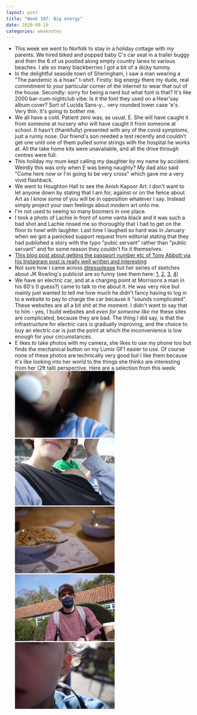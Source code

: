 ```yaml
---
layout: post
title: "Week 107: Big energy"
date: 2020-09-19
categories: weaknotes
---
```

* This week we went to Norfolk to stay in a holiday cottage with my parents. We hired biked and popped baby C's car seat in a trailer buggy and then the 6 of us pootled along empty country lanes to various beaches. I ate so many blackberries I got a bit of a dicky tummy.
* In the delightful seaside town of Sheringham, I saw a man wearing a "The pandemic is a hoax" t-shirt. Firstly: big energy there my dude, real commitment to your particular corner of the internet to wear that out of the house. Secondly: sorry for being a nerd but what font is that? It's like 2000 bar-cum-nightclub vibe. Is it the font they used on a Hear'say album cover? Sort of Lucida Sans-y... very rounded lower case 'e's. Very thin. It's going to bother me.
* We all have a cold. Patient zero was, as usual, E. She will have caught it from someone at nursery who will have caught it from someone at school. It hasn't (thankfully) presented with any of the covid symptoms, just a runny nose. Our friend's son needed a test recently and couldn't get one until one of them pulled some strings with the hospital he works at. All the take home kits were unavailable, and all the drive through centres were full.
* This holiday my mum kept calling my daughter by my name by accident. Weirdly this was only when E was being naughty? My dad also said "Come here *now* or I'm going to be very cross" which gave me a very vivid flashback.
* We went to Houghton Hall to see the Anish Kapoor Art. I don't want to let anyone down by stating that I am for, against or on the fence about Art as I know some of you will be in opposition whatever I say. Instead simply project your own feelings about modern art onto me.
* I'm not used to seeing so many boomers in one place.
* I took a photo of Lachie in front of some vanta black and it was such a bad shot and Lachie rinsed me so thoroughly that I had to get on the floor to howl with laughter. Last time I laughed so hard was in January when we got a panicked support request from editorial stating that they had published a story with the typo "pubic servant" rather than "public servant" and for some reason they couldn't fix it themselves.
* [This blog post about getting the passport number etc of Tony Abbott via his Instagram post is really well written and interesting](https://mango.pdf.zone/finding-former-australian-prime-minister-tony-abbotts-passport-number-on-instagram)
* Not sure how I came across [@tessplease](https://twitter.com/tessplease) but her series of sketches about JK Rowling's publicist are so funny (see them here: [1](https://www.instagram.com/p/CBTflIiAKVk/?hl=en), [2](https://www.instagram.com/p/CCB3LZ2p9nB/?hl=en), [3](https://www.instagram.com/p/CCT0rD2JIPK/?hl=en), [4](https://www.instagram.com/p/CFKj89hJKEs/?hl=en))
* We have an electric car, and at a charging point at Morrisons a man in his 60's (I guess?) came to talk to me about it. He was very nice but mainly just wanted to tell me how much he didn't fancy having to log in to a website to pay to charge the car because it "sounds complicated". These websites are all a bit shit at the moment. I didn't want to say that to him - yes, I build websites and _even for someone like me_ these sites are complicated, because they are bad. The thing I did say, is that the infrastructure for electric cars is gradually improving, and the choice to buy an electric car is just the point at which the inconvenience is low enough for your circumstances.
* E likes to take photos with my camera, she likes to use my phone too but finds the mechanical button on my Lumix GF1 easier to use. Of course none of these photos are technically very good but I like them because it's like looking into her world to the things she thinks are interesting from her (2ft tall) perspective. Here are a selection from this week:
![Self portrait of Edith partly obscured by the camera strap](/assets/img/edith.1.jpg)
![Me and Charlie on the beach at Sheringham](/assets/img/edith.2.jpg)
![Edith's breakfast (cherios)](/assets/img/edith.3.jpg)
![Lachie wearing his face mask sat at a table outside](/assets/img/edith.4.jpg)
![Self portrait focussing on Edith's ear](/assets/img/edith.5.jpg)
